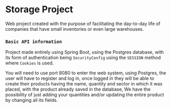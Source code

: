 # **Storage Project**

Web project created with the purpose of facilitating the day-to-day life of companies that have small inventories or even large warehouses.

### `Basic API information`

Project made entirely using Spring Boot, using the Postgres database, with its form of authentication being `SecurityConfig` using the `SESSION` method where `Cookies` is used.

You will need to use port 8080 to enter the web system, using Postgres, the user will have to register and log in, once logged in they will be able to create their products having the name, quantity and sector in which it was placed,
with the product already saved in the database,
We have the possibility of just adding your quantities and/or updating the entire product by changing all its fields.
 
